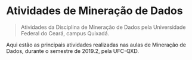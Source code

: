 # Atividades de Mineração de Dados
> Atividades da Disciplina de Mineração de Dados pela Universidade Federal do Ceará, campus Quixadá.

Aqui estão as principais atividades realizadas nas aulas de Mineração de Dados, durante o semestre de 2019.2, pela UFC-QXD.